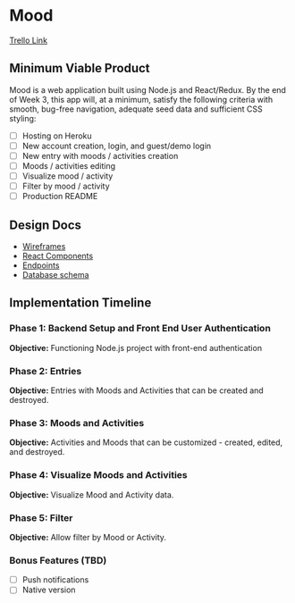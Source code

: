 # Mood
<!-- [Heroku Link](#) -->
[Trello Link](https://trello.com/b/KheDq8cz/mooddiary)

## Minimum Viable Product

Mood is a web application built using Node.js and React/Redux. By the end of Week 3, this app will, at a minimum, satisfy the following criteria with smooth, bug-free navigation, adequate seed data and sufficient CSS styling: 

- [ ] Hosting on Heroku
- [ ] New account creation, login, and guest/demo login
- [ ] New entry with moods / activities creation
- [ ] Moods / activities editing 
- [ ] Visualize mood / activity 
- [ ] Filter by mood / activity 
- [ ] Production README 

## Design Docs
- [Wireframes](/docs/wireframes)
- [React Components](component-hierarchy.md)
- [Endpoints](endpoints.md)
- [Database schema](schema.md)
<!-- - [Sample State](sample-state.md) -->

## Implementation Timeline

### Phase 1: Backend Setup and Front End User Authentication

**Objective:** Functioning Node.js project with front-end authentication

### Phase 2: Entries

**Objective:** Entries with Moods and Activities that can be created and destroyed.

### Phase 3: Moods and Activities

**Objective:** Activities and Moods that can be customized - created, edited, and destroyed.

### Phase 4: Visualize Moods and Activities

**Objective:** Visualize Mood and Activity data.

### Phase 5: Filter

**Objective:** Allow filter by Mood or Activity. 


### Bonus Features (TBD)
- [ ] Push notifications
- [ ] Native version 
